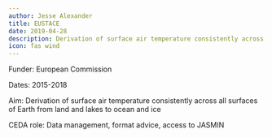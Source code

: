 ```yaml
---
author: Jesse Alexander
title: EUSTACE
date: 2019-04-28
description: Derivation of surface air temperature consistently across all surfaces of Earth from land and lakes to ocean and ice
icon: fas wind
---
```

Funder: European Commission

Dates: 2015-2018

Aim: Derivation of surface air temperature consistently across all surfaces of Earth from land and lakes to ocean and ice

CEDA role: Data management, format advice, access to JASMIN
